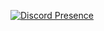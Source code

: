 [![Discord Presence](https://lanyard-profile-readme.vercel.app/api/230938722017869824)](https://discord.com/users/230938722017869824)
